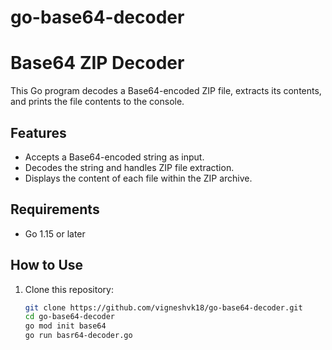 # go-base64-decoder

# Base64 ZIP Decoder

This Go program decodes a Base64-encoded ZIP file, extracts its contents, and prints the file contents to the console.

## Features
- Accepts a Base64-encoded string as input.
- Decodes the string and handles ZIP file extraction.
- Displays the content of each file within the ZIP archive.

## Requirements
- Go 1.15 or later

## How to Use
1. Clone this repository:
   ```bash
   git clone https://github.com/vigneshvk18/go-base64-decoder.git
   cd go-base64-decoder
   go mod init base64
   go run basr64-decoder.go
